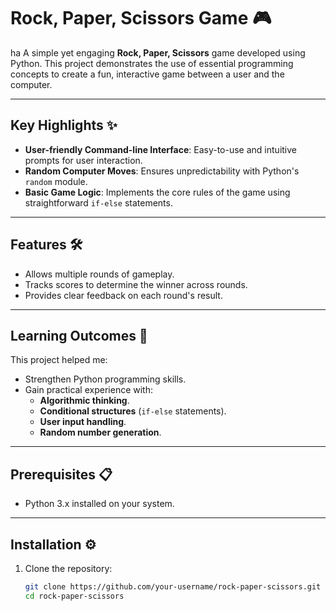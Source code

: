 # Rock, Paper, Scissors Game 🎮
ha
A simple yet engaging **Rock, Paper, Scissors** game developed using Python. This project demonstrates the use of essential programming concepts to create a fun, interactive game between a user and the computer.

---

## Key Highlights ✨
- **User-friendly Command-line Interface**: Easy-to-use and intuitive prompts for user interaction.
- **Random Computer Moves**: Ensures unpredictability with Python's `random` module.
- **Basic Game Logic**: Implements the core rules of the game using straightforward `if-else` statements.

---

## Features 🛠️
- Allows multiple rounds of gameplay.
- Tracks scores to determine the winner across rounds.
- Provides clear feedback on each round's result.

---

## Learning Outcomes 📘
This project helped me:
- Strengthen Python programming skills.
- Gain practical experience with:
  - **Algorithmic thinking**.
  - **Conditional structures** (`if-else` statements).
  - **User input handling**.
  - **Random number generation**.

---

## Prerequisites 📋
- Python 3.x installed on your system.

---

## Installation ⚙️
1. Clone the repository:
   ```bash
   git clone https://github.com/your-username/rock-paper-scissors.git
   cd rock-paper-scissors
